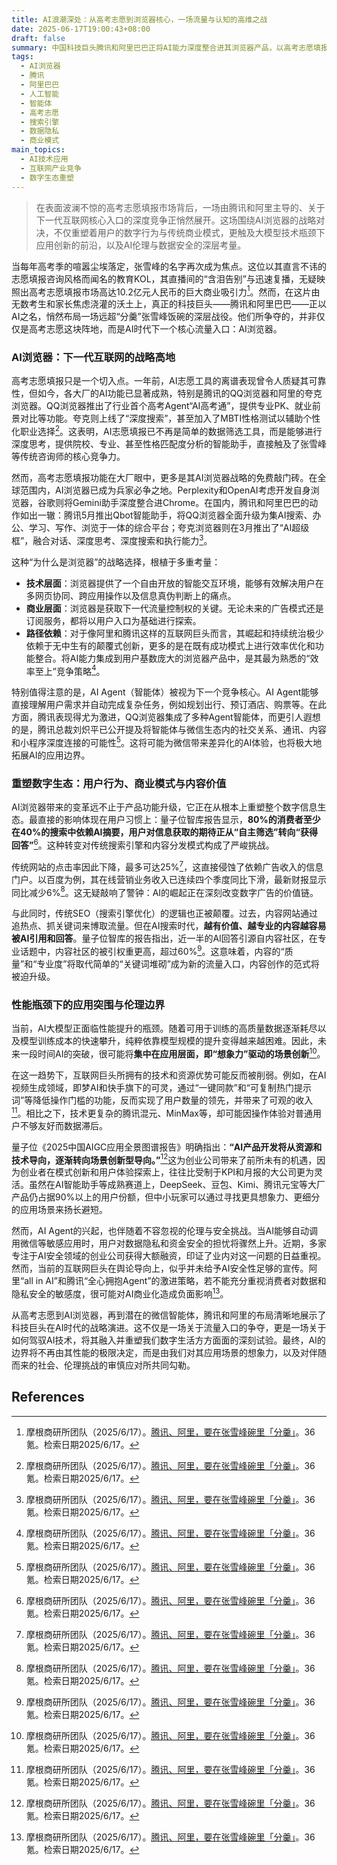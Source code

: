 ```yaml
---
title: AI浪潮深处：从高考志愿到浏览器核心，一场流量与认知的高维之战
date: 2025-06-17T19:00:43+08:00
draft: false
summary: 中国科技巨头腾讯和阿里巴巴正将AI能力深度整合进其浏览器产品，以高考志愿填报为切入点，抢夺AI时代的下一代核心流量入口。这场竞争不仅改变了用户获取信息的方式和传统广告商业模式，也促使行业思考大模型性能瓶颈下的应用创新方向，同时凸显了AI安全与伦理治理的迫切性。
tags: 
  - AI浏览器
  - 腾讯
  - 阿里巴巴
  - 人工智能
  - 智能体
  - 高考志愿
  - 搜索引擎
  - 数据隐私
  - 商业模式
main_topics: 
  - AI技术应用
  - 互联网产业竞争
  - 数字生态重塑
---
```


> 在表面波澜不惊的高考志愿填报市场背后，一场由腾讯和阿里主导的、关于下一代互联网核心入口的深度竞争正悄然展开。这场围绕AI浏览器的战略对决，不仅重塑着用户的数字行为与传统商业模式，更触及大模型技术瓶颈下应用创新的前沿，以及AI伦理与数据安全的深层考量。

当每年高考季的喧嚣尘埃落定，张雪峰的名字再次成为焦点。这位以其直言不讳的志愿填报咨询风格而闻名的教育KOL，其直播间的“含泪告别”与迅速复播，无疑映照出高考志愿填报市场高达10.2亿元人民币的巨大商业吸引力[^1]。然而，在这片由无数考生和家长焦虑浇灌的沃土上，真正的科技巨头——腾讯和阿里巴巴——正以AI之名，悄然布局一场远超“分羹”张雪峰饭碗的深层战役。他们所争夺的，并非仅仅是高考志愿这块阵地，而是AI时代下一个核心流量入口：AI浏览器。

### AI浏览器：下一代互联网的战略高地

高考志愿填报只是一个切入点。一年前，AI志愿工具的离谱表现曾令人质疑其可靠性，但如今，各大厂的AI功能已显著成熟，特别是腾讯的QQ浏览器和阿里的夸克浏览器。QQ浏览器推出了行业首个高考Agent“AI高考通”，提供专业PK、就业前景对比等功能。夸克则上线了“深度搜索”，甚至加入了MBTI性格测试以辅助个性化职业选择[^1]。这表明，AI志愿填报已不再是简单的数据筛选工具，而是能够进行深度思考，提供院校、专业、甚至性格匹配度分析的智能助手，直接触及了张雪峰等传统咨询师的核心竞争力。

然而，高考志愿填报功能在大厂眼中，更多是其AI浏览器战略的免费敲门砖。在全球范围内，AI浏览器已成为兵家必争之地。Perplexity和OpenAI考虑开发自身浏览器，谷歌则将Gemini助手深度整合进Chrome。在国内，腾讯和阿里巴巴的动作如出一辙：腾讯5月推出Qbot智能助手，将QQ浏览器全面升级为集AI搜索、办公、学习、写作、浏览于一体的综合平台；夸克浏览器则在3月推出了“AI超级框”，融合对话、深度思考、深度搜索和执行能力[^1]。

这种“为什么是浏览器”的战略选择，根植于多重考量：
*   **技术层面**：浏览器提供了一个自由开放的智能交互环境，能够有效解决用户在多网页协同、跨应用操作以及信息真伪判断上的痛点。
*   **商业层面**：浏览器是获取下一代流量控制权的关键。无论未来的广告模式还是订阅服务，都将以用户入口为基础进行探索。
*   **路径依赖**：对于像阿里和腾讯这样的互联网巨头而言，其崛起和持续统治极少依赖于无中生有的颠覆式创新，更多的是在既有成功模式上进行效率优化和功能整合。将AI能力集成到用户基数庞大的浏览器产品中，是其最为熟悉的“效率至上”竞争策略[^1]。

特别值得注意的是，AI Agent（智能体）被视为下一个竞争核心。AI Agent能够直接理解用户需求并自动完成复杂任务，例如规划出行、预订酒店、购票等。在此方面，腾讯表现得尤为激进，QQ浏览器集成了多种Agent智能体，而更引人遐想的是，腾讯总裁刘炽平已公开提及将智能体与微信生态内的社交关系、通讯、内容和小程序深度连接的可能性[^1]。这将可能为微信带来差异化的AI体验，也将极大地拓展AI的应用边界。

### 重塑数字生态：用户行为、商业模式与内容价值

AI浏览器带来的变革远不止于产品功能升级，它正在从根本上重塑整个数字信息生态。最直接的影响体现在用户习惯上：量子位智库报告显示，**80%的消费者至少在40%的搜索中依赖AI摘要，用户对信息获取的期待正从“自主筛选”转向“获得回答”**[^1]。这种转变对传统搜索引擎和内容分发模式构成了严峻挑战。

传统网站的点击率因此下降，最多可达25%[^1]，这直接侵蚀了依赖广告收入的信息门户。以百度为例，其在线营销业务收入已连续四个季度同比下滑，最新财报显示同比减少6%[^1]。这无疑敲响了警钟：AI的崛起正在深刻改变数字广告的价值链。

与此同时，传统SEO（搜索引擎优化）的逻辑也正被颠覆。过去，内容网站通过追热点、抓关键词来博取流量。但在AI搜索时代，**越有价值、越专业的内容越容易被AI引用和回答**。量子位智库的报告指出，近一半的AI回答引源自内容社区，在专业话题中，内容社区的被引权重更高，超过60%[^1]。这意味着，内容的“质量”和“专业度”将取代简单的“关键词堆砌”成为新的流量入口，内容创作的范式将被迫升级。

### 性能瓶颈下的应用突围与伦理边界

当前，AI大模型正面临性能提升的瓶颈。随着可用于训练的高质量数据逐渐耗尽以及模型训练成本的快速攀升，纯粹依靠模型规模的提升变得越来越困难。因此，未来一段时间AI的突破，很可能将**集中在应用层面，即“想象力”驱动的场景创新**[^1]。

在这一趋势下，互联网巨头所拥有的技术和资源优势可能反而被削弱。例如，在AI视频生成领域，即梦AI和快手旗下的可灵，通过“一键同款”和“可复制热门提示词”等降低操作门槛的功能，反而实现了用户数量的领先，并带来了可观的收入[^1]。相比之下，技术更复杂的腾讯混元、MinMax等，却可能因操作体验对普通用户不够友好而数据滞后。

量子位《2025中国AIGC应用全景图谱报告》明确指出：**“AI产品开发将从资源和技术导向，逐渐转向场景创新型导向。”**[^1]这为创业公司带来了前所未有的机遇，因为创业者在模式创新和用户体验探索上，往往比受制于KPI和月报的大公司更为灵活。虽然在AI智能助手等成熟赛道上，DeepSeek、豆包、Kimi、腾讯元宝等大厂产品仍占据90%以上的用户份额，但中小玩家可以通过寻找更具想象力、更细分的应用场景来扬长避短。

然而，AI Agent的兴起，也伴随着不容忽视的伦理与安全挑战。当AI能够自动调用微信等敏感应用时，用户对数据隐私和资金安全的担忧将骤然上升。近期，多家专注于AI安全领域的创业公司获得大额融资，印证了业内对这一问题的日益重视。然而，当前的互联网巨头在舆论导向上，似乎并未给予AI安全性足够的宣传。阿里“all in AI”和腾讯“全心拥抱Agent”的激进策略，若不能充分重视消费者对数据和隐私安全的敏感度，很可能对AI商业化造成负面影响[^1]。

从高考志愿到AI浏览器，再到潜在的微信智能体，腾讯和阿里的布局清晰地展示了科技巨头在AI时代的战略演进。这不仅是一场关于流量入口的争夺，更是一场关于如何驾驭AI技术，将其融入并重塑我们数字生活方方面面的深刻试验。最终，AI的边界将不再由其性能的极限决定，而是由我们对其应用场景的想象力，以及对伴随而来的社会、伦理挑战的审慎应对所共同勾勒。

## References
[^1]: 摩根商研所团队（2025/6/17）。[腾讯、阿里，要在张雪峰碗里「分羹」](https://www.36kr.com/p/3339350408116226)。36氪。检索日期2025/6/17。
[^2]: 老虎社区（2025/6/17）。[腾讯、阿里，要在张雪峰碗里「分羹」_老虎社区_美港股上老虎](https://www.laohu8.com/post/445152444519040)。老虎社区。检索日期2025/6/17。
[^3]: 哔哩哔哩（2025/6/17）。[腾讯、阿里，要在张雪峰碗里「分羹」](https://www.bilibili.com/opus/1077431278248132611)。哔哩哔哩。检索日期2025/6/17。
[^4]: 澎湃新闻（2025/6/17）。[AI战场，腾讯向左，阿里向右_澎湃号·湃客_澎湃新闻-The Paper](https://www.thepaper.cn/newsDetail_forward_30865240)。澎湃新闻。检索日期2025/6/17。
[^5]: 知乎（2025/6/17）。[二马相争：解读阿里与腾讯的互联网霸权之战](https://zhuanlan.zhihu.com/p/38470713)。知乎。检索日期2025/6/17。
